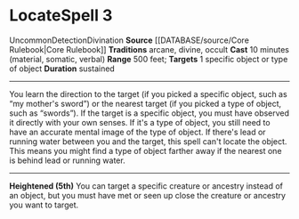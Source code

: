 ﻿---
component:
- Material
- Somatic
- Verbal
duration: sustained
heighten: 5th
heighten_level: 3, 5
id: '173'
level: '3'
name: Locate
range: 500 feet
rarity: Uncommon
school: Divination
source: '[[DATABASE/source/Core Rulebook|Core Rulebook]]'
target: 1 specific object or type of object
tradition:
- Arcane
- Divine
- Occult
trait:
- '[[DATABASE/trait/Detection|Detection]]'
- '[[DATABASE/trait/Divination|Divination]]'
- '[[DATABASE/trait/Uncommon|Uncommon]]'
type: Spell

---
# Locate<span class="item-type">Spell 3</span>

<span class="trait-uncommon item-trait">Uncommon</span><span class="item-trait">Detection</span><span class="item-trait">Divination</span>
**Source** [[DATABASE/source/Core Rulebook|Core Rulebook]] 
**Traditions** arcane, divine, occult
**Cast** 10 minutes (material, somatic, verbal)
**Range** 500 feet; **Targets** 1 specific object or type of object
**Duration** sustained

---
You learn the direction to the target (if you picked a specific object, such as “my mother's sword”) or the nearest target (if you picked a type of object, such as “swords”). If the target is a specific object, you must have observed it directly with your own senses. If it's a type of object, you still need to have an accurate mental image of the type of object. If there's lead or running water between you and the target, this spell can't locate the object. This means you might find a type of object farther away if the nearest one is behind lead or running water.

---
**Heightened (5th)** You can target a specific creature or ancestry instead of an object, but you must have met or seen up close the creature or ancestry you want to target.